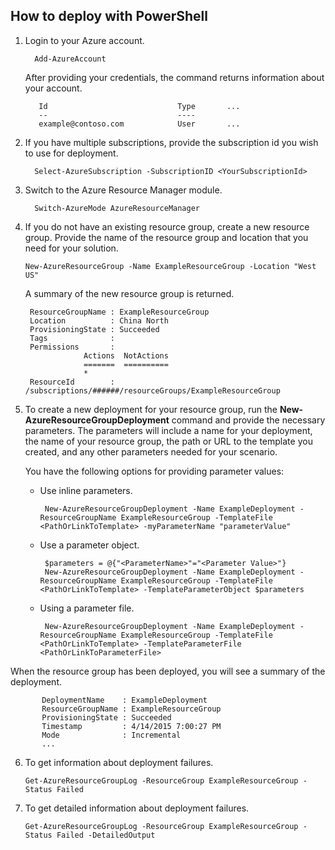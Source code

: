 ## How to deploy with PowerShell

1. Login to your Azure account.

    ```
      Add-AzureAccount
    ```

   After providing your credentials, the command returns information about your account.

   ```
      Id                             Type       ...
      --                             ----    
      example@contoso.com            User       ...   
   ```

2. If you have multiple subscriptions, provide the subscription id you wish to use for deployment. 

    ```
      Select-AzureSubscription -SubscriptionID <YourSubscriptionId>
    ```

3. Switch to the Azure Resource Manager module.

    ```
      Switch-AzureMode AzureResourceManager
    ```

4. If you do not have an existing resource group, create a new resource group. Provide the name of the resource group and location that you need for your solution.

    ```
    New-AzureResourceGroup -Name ExampleResourceGroup -Location "West US"
    ```

   A summary of the new resource group is returned.

   ```
    ResourceGroupName : ExampleResourceGroup
    Location          : China North
    ProvisioningState : Succeeded
    Tags              :
    Permissions       :
                Actions  NotActions
                =======  ==========
                *
    ResourceId        : /subscriptions/######/resourceGroups/ExampleResourceGroup
   ```

5. To create a new deployment for your resource group, run the **New-AzureResourceGroupDeployment** command and provide the necessary parameters. The parameters will include a name for your deployment, the name of your resource group, the path or URL to the template you created, and any other parameters needed for your scenario. 

   You have the following options for providing parameter values: 

   - Use inline parameters.

       ```
        New-AzureResourceGroupDeployment -Name ExampleDeployment -ResourceGroupName ExampleResourceGroup -TemplateFile <PathOrLinkToTemplate> -myParameterName "parameterValue"
       ```

   - Use a parameter object.

       ```
        $parameters = @{"<ParameterName>"="<Parameter Value>"}
        New-AzureResourceGroupDeployment -Name ExampleDeployment -ResourceGroupName ExampleResourceGroup -TemplateFile <PathOrLinkToTemplate> -TemplateParameterObject $parameters
       ```

   - Using a parameter file.

       ```
        New-AzureResourceGroupDeployment -Name ExampleDeployment -ResourceGroupName ExampleResourceGroup -TemplateFile <PathOrLinkToTemplate> -TemplateParameterFile <PathOrLinkToParameterFile>
       ```

  When the resource group has been deployed, you will see a summary of the deployment.

  ```
         DeploymentName    : ExampleDeployment
         ResourceGroupName : ExampleResourceGroup
         ProvisioningState : Succeeded
         Timestamp         : 4/14/2015 7:00:27 PM
         Mode              : Incremental
         ...
  ```

6. To get information about deployment failures.

    ```
    Get-AzureResourceGroupLog -ResourceGroup ExampleResourceGroup -Status Failed
    ```

7. To get detailed information about deployment failures.

    ```
    Get-AzureResourceGroupLog -ResourceGroup ExampleResourceGroup -Status Failed -DetailedOutput
    ```
